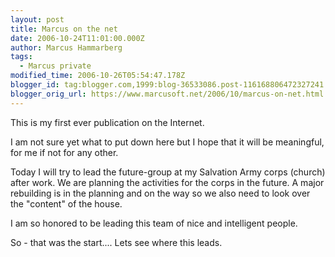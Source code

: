 ```yaml
---
layout: post
title: Marcus on the net
date: 2006-10-24T11:01:00.000Z
author: Marcus Hammarberg
tags:
  - Marcus private
modified_time: 2006-10-26T05:54:47.178Z
blogger_id: tag:blogger.com,1999:blog-36533086.post-116168806472327241
blogger_orig_url: https://www.marcusoft.net/2006/10/marcus-on-net.html
---
```



This is my first ever publication on the Internet.

I am not sure yet what to put down here but I hope that it will be meaningful, for me if not for any other.

Today I will try to lead the future-group at my Salvation Army corps (church) after work. We are planning the activities for the corps in the future. A major rebuilding is in the planning and on the way so we also need to look over the "content" of the house.

I am so honored to be leading this team of nice and intelligent people.

So - that was the start.... Lets see where this leads.
